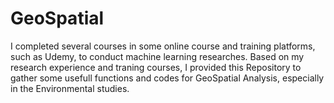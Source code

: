 # GeoSpatial
I completed several courses in some online course and training platforms, such as Udemy, to conduct machine learning researches. Based on my research experience and traning courses, I provided this Repository to gather some usefull functions and codes for GeoSpatial Analysis, especially in the Environmental studies. 

